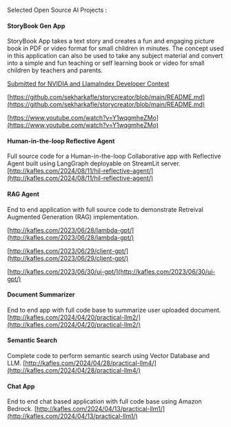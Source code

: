 Selected Open Source AI Projects :
#### StoryBook Gen App
StoryBook App takes a text story and creates a fun and engaging picture book in PDF or video format for small children in minutes. The concept used in this application can also be used to take any subject material and convert into a simple and fun teaching or self learning book or video for small children by teachers and parents.

[Submitted for NVIDIA and LlamaIndex Developer Contest](https://developer.nvidia.com/llamaindex-developer-contest)

[https://github.com/sekharkafle/storycreator/blob/main/README.md](https://github.com/sekharkafle/storycreator/blob/main/README.md)

[https://www.youtube.com/watch?v=Y1wqgmheZMo](https://www.youtube.com/watch?v=Y1wqgmheZMo)

#### Human-in-the-loop Reflective Agent
Full source code for a Human-in-the-loop Collaborative app with Reflective Agent built using LangGraph deployable on StreamLit server.
[http://kafles.com/2024/08/11/hil-reflective-agent/](http://kafles.com/2024/08/11/hil-reflective-agent/)

#### RAG Agent
End to end application with full source code to demonstrate Retreival Augmented Generation (RAG) implementation. 

[http://kafles.com/2023/06/28/lambda-gpt/](http://kafles.com/2023/06/28/lambda-gpt/) 

[http://kafles.com/2023/06/29/client-gpt/](http://kafles.com/2023/06/29/client-gpt/)

[http://kafles.com/2023/06/30/ui-gpt/](http://kafles.com/2023/06/30/ui-gpt/)

#### Document Summarizer 
End to end app with full code base to summarize user uploaded document. [http://kafles.com/2024/04/20/practical-llm2/](http://kafles.com/2024/04/20/practical-llm2/)

#### Semantic Search
Complete code to perform semantic search using Vector Database and LLM. [http://kafles.com/2024/04/28/practical-llm4/](http://kafles.com/2024/04/28/practical-llm4/)

#### Chat App
End to end chat based application with full code base using Amazon Bedrock. [http://kafles.com/2024/04/13/practical-llm1/](http://kafles.com/2024/04/13/practical-llm1/)
